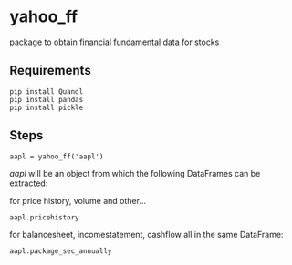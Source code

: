 # yahoo_ff
package to obtain financial fundamental data for stocks

## Requirements
```
pip install Quandl
pip install pandas
pip install pickle
```

## Steps
```
aapl = yahoo_ff('aapl')
```

*aapl* will be an object from which the following DataFrames can be extracted:

for price history, volume and other...
```
aapl.pricehistory
```
for balancesheet, incomestatement, cashflow all in the same DataFrame:
```
aapl.package_sec_annually
```